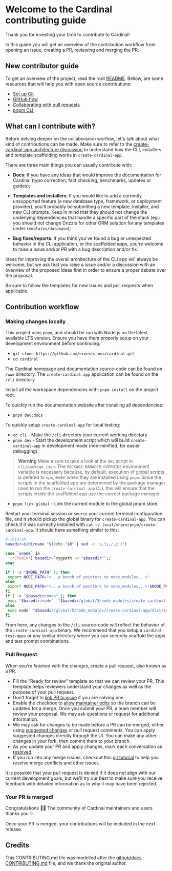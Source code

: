 # Welcome to the Cardinal contributing guide

Thank you for investing your time to contribute to Cardinal!

In this guide you will get an overview of the contribution workflow from opening an issue, creating a PR, reviewing and merging the PR.

## New contributor guide

To get an overview of the project, read the root [README](README.md). Bellow, are some resources that will help you with open source contributions:

- [Set up Git](https://docs.github.com/en/get-started/quickstart/set-up-git)
- [GitHub flow](https://docs.github.com/en/get-started/quickstart/github-flow)
- [Collaborating with pull requests](https://docs.github.com/en/github/collaborating-with-pull-requests)
- [pnpm CLI](https://pnpm.io/pnpm-cli);

## What can I contribute with?

Before delving deeper on the collaborarion worflow, let's talk about what kind of contributions can be made. Make sure to refer to the [create-cardinal-app architecture discussion]() to understand how the CLI, installers and template scaffolding works in `create-cardinal-app`.

There are three main things you can usually contribute with:

- **Docs**: If you have any ideas that would improve the documentation for Cardinal (typo correction, fact checking, benchmarks, updates or guides);

- **Templates and installers**: If you would like to add a currently unsupported feature (a new database type, framework, or deployment provider), you'll probably be submitting a new template, installer, and new CLI prompts. Keep in mind that they should not change the underlying dependencies that handle a specific part of the stack (eg.: you should not change Drizzle for other ORM solution for any templates under `templates/database`);

- **Bug fixes/reports**: If you think you've found a bug or unexpected behavior in the CLI application, or the scaffolded apps, you're welcome to raise a issue and/or PR with a bug description and/or fix.

Ideas for improving the overall architecture of the CLI app will always be welcome, but we ask that you raise a issue and/or a discussion with an overview of the proposed ideas first in order to ensure a proper debate over the proposal.

Be sure to follow the templates for new issues and pull requests when applicable.

## Contribution workflow

### Making changes locally

This project uses `pnpm`, and should be run with Node.js on the latest available LTS version. Ensure you have them properly setup on your development environment before continuing.

- `git clone https://github.com/ernesto-oss/cardinal.git`
- `cd cardinal`

The Cardinal homepage and documentation source-code can be found on `/www` directory. The `create-cardinal-app` application can be found on the `/cli` directory.

Install all the workspace dependencies with: `pnpm install` on the project root.

To quickly run the documentation website after installing all dependencies:

- `pnpm dev:docs`

To quickly setup `create-cardinal-app` for local testing:

- `cd cli` - Make the `/cli` directory your current working directory
- `pnpm dev` - Start the development script which will build `create-cardinal-app` in development mode (non-minified, for easier debugging). 

> **Warning**
> Make a sure to take a look at the `dev` script in `cli/package.json`. The `PACKAGE_MANAGER_OVERRIDE` environment variable is necessary because, by default, execution of global scripts is defered to `npm`, even when they are installed using `pnpm`. Since the scripts in the scaffolded app are determined by the package manager used to run the `create-cardinal-app` CLI, this will ensure that the scripts inside the scaffolded app use the correct package manager.

- `pnpm link global` - Link the current module to the global pnpm store.

Restart your terminal session or `source` your current terminal configuration file, and it should pickup the global binary for `create-cardinal-app`. You can check if it was correctly installed with `cat ~/.local/share/pnpm/create-cardinal-app`. It should have something similar to this:

```bash
#!/bin/sh
basedir=$(dirname "$(echo "$0" | sed -e 's,\\,/,g')")

case `uname` in
   *CYGWIN*) basedir=`cygpath -w "$basedir"`;;
esac

if [ -z "$NODE_PATH" ]; then
 export NODE_PATH="<...a bunch of pointers to node_modules...>"
else
 export NODE_PATH="<...a bunch of pointers to node_modules...>:$NODE_PATH"
fi
if [ -x "$basedir/node" ]; then
 exec "$basedir/node"  "$basedir/global/5/node_modules/create-cardinal-app/dist/index.js" "$@"
else
 exec node  "$basedir/global/5/node_modules/create-cardinal-app/dist/index.js" "$@"
fi
```

From here, any changes to the `/cli` source-code will reflect the behavior of the `create-cardinal-app` binary. We recommend that you setup a `cardinal-test-apps` or any similar directory where you can securely scaffold the apps and test prompt combinations.

### Pull Request

When you're finished with the changes, create a pull request, also known as a PR.

- Fill the "Ready for review" template so that we can review your PR. This template helps reviewers understand your changes as well as the purpose of your pull request.
- Don't forget to [link PR to issue](https://docs.github.com/en/issues/tracking-your-work-with-issues/linking-a-pull-request-to-an-issue) if you are solving one.
- Enable the checkbox to [allow maintainer edits](https://docs.github.com/en/github/collaborating-with-issues-and-pull-requests/allowing-changes-to-a-pull-request-branch-created-from-a-fork) so the branch can be updated for a merge. Once you submit your PR, a team member will review your proposal. We may ask questions or request for additional information.  
- We may ask for changes to be made before a PR can be merged, either using [suggested changes](https://docs.github.com/en/github/collaborating-with-issues-and-pull-requests/incorporating-feedback-in-your-pull-request) or pull request comments. You can apply suggested changes directly through the UI. You can make any other changes in your fork, then commit them to your branch.  
- As you update your PR and apply changes, mark each conversation as [resolved](https://docs.github.com/en/github/collaborating-with-issues-and-pull-requests/commenting-on-a-pull-request#resolving-conversations).  
- If you run into any merge issues, checkout this [git tutorial](https://lab.github.com/githubtraining/managing-merge-conflicts) to help you resolve merge conflicts and other issues.

It is possible that your pull request is denied if it does not align with our current development goals, but we'll try our best to make sure you receive feedback with detailed information as to why it may have been rejected.

### Your PR is merged!

Congratulations :tada::tada: The community of Cardinal maintainers and users thanks you :sparkles:.

Once your PR is merged, your contributions will be included in the next release.

## Credits

This CONTRIBUTING.md file was modelled after the [github/docs CONTRIBUTING.md](https://github.com/github/docs/blob/main/CONTRIBUTING.md) file, and we thank the original author.